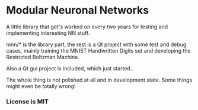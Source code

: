 # Modular Neuronal Networks

A little library that get's worked on every two years
for testing and implementing interesting NN stuff.

mnn/* is the library part,
the rest is a Qt project with some test and debug cases,
mainly training the MNIST Handwritten Digits set
and developing the Restricted Boltzman Machine.

Also a Qt gui project is included, which just started..

The whole thing is not polished at all and in development state.
Some things might even be totally wrong!

### License is MIT

